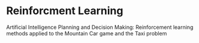 # Reinforcment Learning
Artificial Intelligence Planning and Decision Making: Reinforcement learning methods applied to the Mountain Car game and the Taxi problem